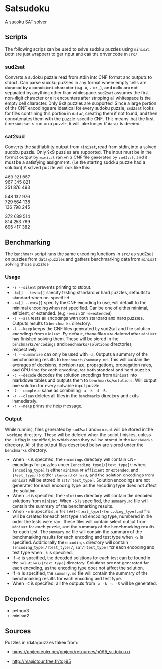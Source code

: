 # Satsudoku
A sudoku SAT solver

## Scripts
The following scrips can be used to solve sudoku puzzles using `minisat`. Both
are just wrappers to get input and call the driver code in `src/`
### sud2sat
Converts a sudoku puzzle read from stdin into CNF format and outputs to stdout.
Can parse sudoku puzzles in any format where empty cells are denoted by a consistent character (e.g. `0`, `.` or `_`), and cells are not separated by anything other than whitespace. `sud2sat` assumes the first non-digit character or `0` it encounters after stripping all whitespace is the empty cell character. Only 9x9 puzzles are supported. Since a large portion of the CNF encodings are identical for every sudoku puzzle, `sud2sat` looks for files containing this portion in `data/`, creating them if not found, and then concatenates them with the puzzle-specific CNF. This means that the first time `sud2sat` is run on a puzzle, it will take longer if `data/` is deleted.
### sat2sud
Converts the satifiablility output from `minisat`, read from stdin, into a solved sudoku puzzle.
Only 9x9 puzzles are supported. The input must be in the format output by `minisat` ran on a CNF file generated by `sud2sat`, and it must be a satisfying assignment. (i.e the starting sudoku puzzle had a solution) A solved puzzle will look like this:  

483 921 657  
967 345 821   
251 876 493   

548 132 976  
729 564 138   
136 798 245   
 
372 689 514   
814 253 769   
695 417 382  

## Benchmarking
The `benchmark` script runs the same encoding functions in `src/` as sud2sat on puzzles from `data/puzzles` and gathers benchmarking data from `minisat` solving these puzzles. 
### Usage
-  `-s --silent` prevents printing to stdout.
- `-t=[] --test=[]` specify testing standard or hard puzzles, defaults to standard when not specified
- `-e=[] --enc=[]` specify the CNF encoding to use, will default to the minimal encoding when not specified. Can be one of either minimal, efficient, or extended. (e.g `-e=min` or `-e=extended`)
- `-a --all` tests all encodings with both standard and hard puzzles. Outputs results to `benchmarks` directory.
- `-k --keep` keeps the CNF files generated by sud2sat and the solution encodings from `minisat`. By default, these files are deleted after `minisat` has finished solving them. These will be stored in the `benchmarks/encodings` and `benchmarks/solutions` directories, respectively.
- `-S --summarize` can only be used with `-a`. Outputs a summary of the benchmarking results to `benchmarks/summary.md`. This will contain the averages of decisions, decision rate, propagations, propagation rates, and CPU time for each encoding, for both standard and hard puzzles.
- `-d --decode` decodes the solution encodings from `minisat` into markdown tables and outputs them to `benchmarks/solutions`. Will output one solution for every solvable input puzzle.
- `-C --complete` same as combining `-a -k -d -S`.
- `-c --clean` deletes all files in the `benchmarks` directory and exits immediately.
- `-h --help` prints the help message.

### Output
While running, files generated by `sud2sat` and `minisat` will be stored in the `.working` directory. These will be deleted when the script finishes, unless the `-k` flag is specified, in which case they will be stored in the `benchmarks` directory.
All of the output files described below are stored under the `benchmarks` directory.
- When `-k` is specified, the `encodings` directory will contain CNF encodings for puzzles under `[encoding_type]/[test_type]/`; where `[encoding_type]` is either `minimum` or `efficient` or `extended`, and `[test_type]` is either `standard` or `hard`; and the solution encodings from `minisat` will be stored in `sat/[test_type]`. Solution encodings are not generated for each encoding type, as the encoding type does not affect the solution.
- When `-d` is specified, the `solutions` directory will contain the decoded solutions from `minisat`. When `-S` is specified, the `summary.md` file will contain the summary of the benchmarking results.
- When `-a` is specified, a file `[##]-[test_type]-[encoding_type].md` file will be created for each test type and encoding type, numbered in the order the tests were ran. These files will contain select output from `minisat` for each puzzle, and the summary of the benchmarking results for each test. The `summary.md` file will contain the summary of the benchmarking results for each encoding and test type when `-S` is specified. Additionally the `encodings` directory will contain `[encoding_type]/[test_type]/`, `sat/[test_type]` for each encoding and test type when `-k` is specified.
- If `-d` is specified, the decoded solutions for each test can be found in the `solutions/[test_type]` directory. Solutions are not generated for each encoding, as the encoding type does not affect the solution.
- If `-S` is specified, the `summary.md` file will contain the summary of the benchmarking results for each encoding and test type.
- When `-C` is specified, all the outputs from `-a -k -d -S` will be generated.

## Dependencies
- python3
- minisat2

## Sources
Puzzles in /data/puzzles taken from:

- https://projecteuler.net/project/resources/p096_sudoku.txt

- http://magictour.free.fr/top95
